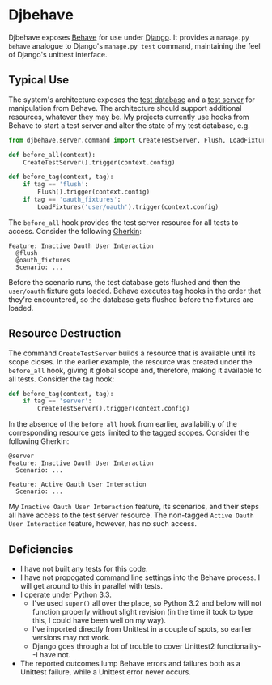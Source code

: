 # Djbehave

Djbehave exposes [Behave](http://pythonhosted.org/behave/) for use under [Django](https://www.djangoproject.com/).
It provides a `manage.py behave` analogue to Django's `manage.py test` command, maintaining the feel of Django's unittest interface.

## Typical Use
The system's architecture exposes the [test database](https://docs.djangoproject.com/en/1.6/topics/testing/overview/#the-test-database) and a [test server](https://docs.djangoproject.com/en/1.6/topics/testing/tools/#liveservertestcase) for manipulation from Behave.
The architecture should support additional resources, whatever they may be.
My projects currently use hooks from Behave to start a test server and alter the state of my test database, e.g.

```python
from djbehave.server.command import CreateTestServer, Flush, LoadFixtures

def before_all(context):
    CreateTestServer().trigger(context.config)

def before_tag(context, tag):
    if tag == 'flush':
        Flush().trigger(context.config)
    if tag == 'oauth_fixtures':
        LoadFixtures('user/oauth').trigger(context.config)
```

The `before_all` hook provides the test server resource for all tests to access.
Consider the following [Gherkin](https://github.com/cucumber/cucumber/wiki/Gherkin):

```
Feature: Inactive Oauth User Interaction
  @flush
  @oauth_fixtures
  Scenario: ...
```

Before the scenario runs, the test database gets flushed and then the `user/oauth` fixture gets loaded.
Behave executes tag hooks in the order that they're encountered, so the database gets flushed before the fixtures are loaded.

## Resource Destruction
The command `CreateTestServer` builds a resource that is available until its scope closes.
In the earlier example, the resource was created under the `before_all` hook, giving it global scope and, therefore, making it available to all tests.
Consider the tag hook:

```python
def before_tag(context, tag):
    if tag == 'server':
        CreateTestServer().trigger(context.config)
```

In the absence of the `before_all` hook from earlier, availability of the corresponding resource gets limited to the tagged scopes.
Consider the following Gherkin:

```
@server
Feature: Inactive Oauth User Interaction
  Scenario: ...

Feature: Active Oauth User Interaction
  Scenario: ...
```

My `Inactive Oauth User Interaction` feature, its scenarios, and their steps all have access to the test server resource.
The non-tagged `Active Oauth User Interaction` feature, however, has no such access.

## Deficiencies
  * I have not built any tests for this code.
  * I have not propogated command line settings into the Behave process.  I will get around to this in parallel with tests.
  * I operate under Python 3.3.
    - I've used `super()` all over the place, so Python 3.2 and below will not function properly without slight revision (in the time it took to type this, I could have been well on my way).
    - I've imported directly from Unittest in a couple of spots, so earlier versions may not work.
    - Django goes through a lot of trouble to cover Unittest2 functionality--I have not.
  * The reported outcomes lump Behave errors and failures both as a Unittest failure, while a Unittest error never occurs.
